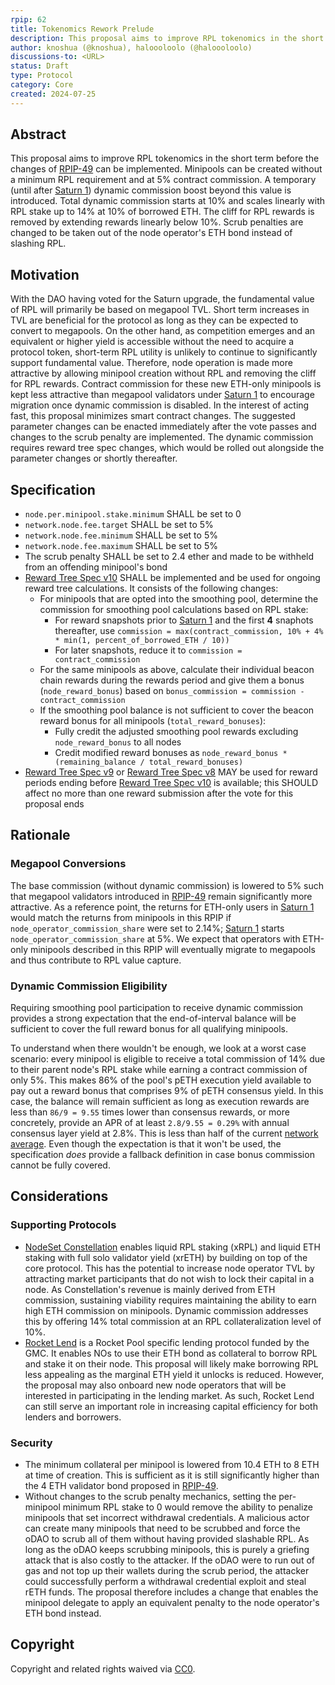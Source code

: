 ```yaml
---
rpip: 62
title: Tokenomics Rework Prelude
description: This proposal aims to improve RPL tokenomics in the short term to unlock protocol growth.
author: knoshua (@knoshua), haloooloolo (@haloooloolo)
discussions-to: <URL>
status: Draft
type: Protocol
category: Core
created: 2024-07-25
---
```


## Abstract
This proposal aims to improve RPL tokenomics in the short term before the changes of [RPIP-49](RPIP-49.md) can be implemented.
Minipools can be created without a minimum RPL requirement and at 5% contract commission. A temporary (until after [Saturn 1](RPIP-55.md)) dynamic commission boost beyond this value is introduced. Total dynamic commission starts at 10% and scales linearly with RPL stake up to 14% at 10% of borrowed ETH.
The cliff for RPL rewards is removed by extending rewards linearly below 10%. Scrub penalties are changed to be taken out of the node operator's ETH bond instead of slashing RPL.

## Motivation
With the DAO having voted for the Saturn upgrade, the fundamental value of RPL will primarily be based on megapool TVL.
Short term increases in TVL are beneficial for the protocol as long as they can be expected to convert to megapools.
On the other hand, as competition emerges and an equivalent or higher yield  is accessible without the need to acquire a protocol token, short-term RPL utility is unlikely to continue to significantly support fundamental value.
Therefore, node operation is made more attractive by allowing minipool creation without RPL and removing the cliff for RPL rewards.
Contract commission for these new ETH-only minipools is kept less attractive than megapool validators under [Saturn 1](RPIP-55.md) to encourage migration once dynamic commission is disabled.
In the interest of acting fast, this proposal minimizes smart contract changes. The suggested parameter changes can be enacted immediately after the vote passes and changes to the scrub penalty are implemented. The dynamic commission requires reward tree spec changes, which would be rolled out alongside the parameter changes or shortly thereafter.

## Specification
- `node.per.minipool.stake.minimum` SHALL be set to 0
- `network.node.fee.target` SHALL be set to 5%
- `network.node.fee.minimum` SHALL be set to 5%
- `network.node.fee.maximum` SHALL be set to 5%
- The scrub penalty SHALL be set to 2.4 ether and made to be withheld from an offending minipool's bond
- [Reward Tree Spec v10](../assets/rpip-62/rewards-calculation-spec.md) SHALL be implemented and be used for ongoing reward tree calculations. It consists of the following changes:
  - For minipools that are opted into the smoothing pool, determine the commission for smoothing pool calculations based on RPL stake:
    - For reward snapshots prior to [Saturn 1](RPIP-55.md) and the first **4** snaphots thereafter, use `commission = max(contract_commission, 10% + 4% * min(1, percent_of_borrowed_ETH / 10))`
    - For later snapshots, reduce it to `commission = contract_commission`
  - For the same minipools as above, calculate their individual beacon chain rewards during the rewards period and give them a bonus (`node_reward_bonus`) based on `bonus_commission = commission - contract_commission`
  - If the smoothing pool balance is not sufficient to cover the beacon reward bonus for all minipools (`total_reward_bonuses`):
    - Fully credit the adjusted smoothing pool rewards excluding `node_reward_bonus` to all nodes
    - Credit modified reward bonuses as `node_reward_bonus * (remaining_balance / total_reward_bonuses)`
- [Reward Tree Spec v9](RPIP-52.md) or [Reward Tree Spec v8](RPIP-51.md) MAY be used for reward periods ending before [Reward Tree Spec v10](../assets/rpip-62/rewards-calculation-spec.md) is available; this SHOULD affect no more than one reward submission after the vote for this proposal ends

## Rationale
### Megapool Conversions
The base commission (without dynamic commission) is lowered to 5% such that megapool validators introduced in [RPIP-49](RPIP-49.md) remain significantly more attractive. As a reference point, the returns for ETH-only users in [Saturn 1](RPIP-55.md) would match the returns from minipools in this RPIP if `node_operator_commission_share` were set to 2.14%; [Saturn 1](RPIP-55.md) starts `node_operator_commission_share` at 5%. We expect that operators with ETH-only minipools described in this RPIP will eventually migrate to megapools and thus contribute to RPL value capture.

### Dynamic Commission Eligibility
Requiring smoothing pool participation to receive dynamic commission provides a strong expectation that the end-of-interval balance will be sufficient to cover the full reward bonus for all qualifying minipools.

To understand when there wouldn't be enough, we look at a worst case scenario: every minipool is eligible to receive a total commission of 14% due to their parent node's RPL stake while earning a contract commission of only 5%. This makes 86% of the pool's pETH execution yield available to pay out a reward bonus that comprises 9% of pETH consensus yield. In this case, the balance will remain sufficient as long as execution rewards are less than `86/9 = 9.55` times lower than consensus rewards, or more concretely, provide an APR of at least `2.8/9.55 = 0.29%` with annual consensus layer yield at 2.8%. This is less than half of the current [network average](https://explorer.rated.network/network?network=mainnet&timeWindow=30d&rewardsMetric=average&geoDistType=all&hostDistType=all&soloProDist=stake). Even though the expectation is that it won't be used, the specification _does_ provide a fallback definition in case bonus commission cannot be fully covered.

## Considerations
### Supporting Protocols
- [NodeSet Constellation](https://nodeset.medium.com/project-hyperdrive-4819f22391dc) enables liquid RPL staking (xRPL) and liquid ETH staking with full solo validator yield (xrETH) by building on top of the core protocol. This has the potential to increase node operator TVL by attracting market participants that do not wish to lock their capital in a node. As Constellation's revenue is mainly derived from ETH commission, sustaining viability requires maintaining the ability to earn high ETH commission on minipools. Dynamic commission addresses this by offering 14% total commission at an RPL collateralization level of 10%.
- [Rocket Lend](https://github.com/rocketlend/protocol) is a Rocket Pool specific lending protocol funded by the GMC. It enables NOs to use their ETH bond as collateral to borrow RPL and stake it on their node. This proposal will likely make borrowing RPL less appealing as the marginal ETH yield it unlocks is reduced. However, the proposal may also onboard new node operators that will be interested in participating in the lending market. As such, Rocket Lend can still serve an important role in increasing capital efficiency for both lenders and borrowers.

### Security
- The minimum collateral per minipool is lowered from 10.4 ETH to 8 ETH at time of creation. This is sufficient as it is still significantly higher than the 4 ETH validator bond proposed in [RPIP-49](RPIP-49.md).
- Without changes to the scrub penalty mechanics, setting the per-minipool minimum RPL stake to 0 would remove the ability to penalize minipools that set incorrect withdrawal credentials. A malicious actor can create many minipools that need to be scrubbed and force the oDAO to scrub all of them without having provided slashable RPL. As long as the oDAO keeps scrubbing minipools, this is purely a griefing attack that is also costly to the attacker. If the oDAO were to run out of gas and not top up their wallets during the scrub period, the attacker could successfully perform a withdrawal credential exploit and steal rETH funds. The proposal therefore includes a change that enables the minipool delegate to apply an equivalent penalty to the node operator's ETH bond instead.

## Copyright
Copyright and related rights waived via [CC0](https://creativecommons.org/publicdomain/zero/1.0/).
